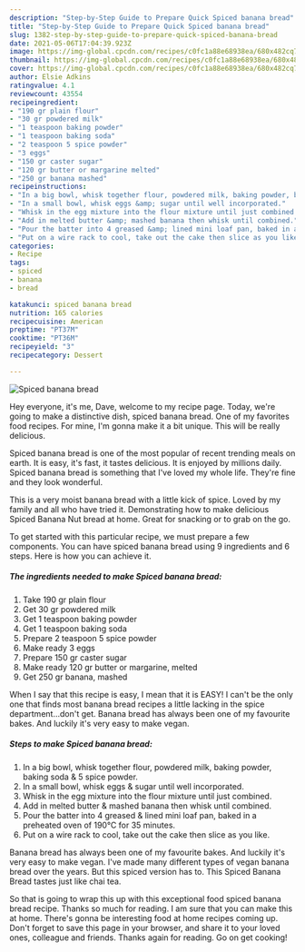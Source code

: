 ```yaml
---
description: "Step-by-Step Guide to Prepare Quick Spiced banana bread"
title: "Step-by-Step Guide to Prepare Quick Spiced banana bread"
slug: 1382-step-by-step-guide-to-prepare-quick-spiced-banana-bread
date: 2021-05-06T17:04:39.923Z
image: https://img-global.cpcdn.com/recipes/c0fc1a88e68938ea/680x482cq70/spiced-banana-bread-recipe-main-photo.jpg
thumbnail: https://img-global.cpcdn.com/recipes/c0fc1a88e68938ea/680x482cq70/spiced-banana-bread-recipe-main-photo.jpg
cover: https://img-global.cpcdn.com/recipes/c0fc1a88e68938ea/680x482cq70/spiced-banana-bread-recipe-main-photo.jpg
author: Elsie Adkins
ratingvalue: 4.1
reviewcount: 43554
recipeingredient:
- "190 gr plain flour"
- "30 gr powdered milk"
- "1 teaspoon baking powder"
- "1 teaspoon baking soda"
- "2 teaspoon 5 spice powder"
- "3 eggs"
- "150 gr caster sugar"
- "120 gr butter or margarine melted"
- "250 gr banana mashed"
recipeinstructions:
- "In a big bowl, whisk together flour, powdered milk, baking powder, baking soda &amp; 5 spice powder."
- "In a small bowl, whisk eggs &amp; sugar until well incorporated."
- "Whisk in the egg mixture into the flour mixture until just combined."
- "Add in melted butter &amp; mashed banana then whisk until combined."
- "Pour the batter into 4 greased &amp; lined mini loaf pan, baked in a preheated oven of 190°C for 35 minutes."
- "Put on a wire rack to cool, take out the cake then slice as you like."
categories:
- Recipe
tags:
- spiced
- banana
- bread

katakunci: spiced banana bread 
nutrition: 165 calories
recipecuisine: American
preptime: "PT37M"
cooktime: "PT36M"
recipeyield: "3"
recipecategory: Dessert

---
```



![Spiced banana bread](https://img-global.cpcdn.com/recipes/c0fc1a88e68938ea/680x482cq70/spiced-banana-bread-recipe-main-photo.jpg)

Hey everyone, it's me, Dave, welcome to my recipe page. Today, we're going to make a distinctive dish, spiced banana bread. One of my favorites food recipes. For mine, I'm gonna make it a bit unique. This will be really delicious.

Spiced banana bread is one of the most popular of recent trending meals on earth. It is easy, it's fast, it tastes delicious. It is enjoyed by millions daily. Spiced banana bread is something that I've loved my whole life. They're fine and they look wonderful.

This is a very moist banana bread with a little kick of spice. Loved by my family and all who have tried it. Demonstrating how to make delicious Spiced Banana Nut bread at home. Great for snacking or to grab on the go.


To get started with this particular recipe, we must prepare a few components. You can have spiced banana bread using 9 ingredients and 6 steps. Here is how you can achieve it.

<!--inarticleads1-->

##### The ingredients needed to make Spiced banana bread:

1. Take 190 gr plain flour
1. Get 30 gr powdered milk
1. Get 1 teaspoon baking powder
1. Get 1 teaspoon baking soda
1. Prepare 2 teaspoon 5 spice powder
1. Make ready 3 eggs
1. Prepare 150 gr caster sugar
1. Make ready 120 gr butter or margarine, melted
1. Get 250 gr banana, mashed


When I say that this recipe is easy, I mean that it is EASY! I can&#39;t be the only one that finds most banana bread recipes a little lacking in the spice department…don&#39;t get. Banana bread has always been one of my favourite bakes. And luckily it&#39;s very easy to make vegan. 

<!--inarticleads2-->

##### Steps to make Spiced banana bread:

1. In a big bowl, whisk together flour, powdered milk, baking powder, baking soda &amp; 5 spice powder.
1. In a small bowl, whisk eggs &amp; sugar until well incorporated.
1. Whisk in the egg mixture into the flour mixture until just combined.
1. Add in melted butter &amp; mashed banana then whisk until combined.
1. Pour the batter into 4 greased &amp; lined mini loaf pan, baked in a preheated oven of 190°C for 35 minutes.
1. Put on a wire rack to cool, take out the cake then slice as you like.


Banana bread has always been one of my favourite bakes. And luckily it&#39;s very easy to make vegan. I&#39;ve made many different types of vegan banana bread over the years. But this spiced version has to. This Spiced Banana Bread tastes just like chai tea. 

So that is going to wrap this up with this exceptional food spiced banana bread recipe. Thanks so much for reading. I am sure that you can make this at home. There's gonna be interesting food at home recipes coming up. Don't forget to save this page in your browser, and share it to your loved ones, colleague and friends. Thanks again for reading. Go on get cooking!
